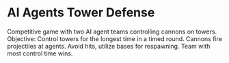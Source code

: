 # AI Agents Tower Defense
 Competitive game with two AI agent teams controlling cannons on towers. Objective: Control towers for the longest time in a timed round. Cannons fire projectiles at agents. Avoid hits, utilize bases for respawning. Team with most control time wins.

